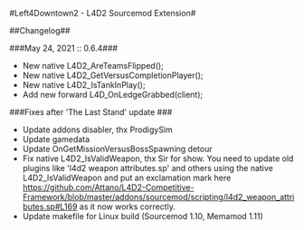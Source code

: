#Left4Downtown2 - L4D2 Sourcemod Extension#

##Changelog##

###May 24, 2021 :: 0.6.4###
* New native L4D2_AreTeamsFlipped();
* New native L4D2_GetVersusCompletionPlayer();
* New native L4D2_IsTankInPlay();
* Add new forward L4D_OnLedgeGrabbed(client);

###Fixes after 'The Last Stand' update ###
* Update addons disabler, thx ProdigySim
* Update gamedata
* Update OnGetMissionVersusBossSpawning detour
* Fix native L4D2_IsValidWeapon, thx Sir for show. You need to update old plugins like 'l4d2 weapon attributes.sp' and others using the native L4D2_IsValidWeapon and put an exclamation mark here https://github.com/Attano/L4D2-Competitive-Framework/blob/master/addons/sourcemod/scripting/l4d2_weapon_attributes.sp#L169 as it now works correctly.
* Update makefile for Linux build (Sourcemod 1.10, Memamod 1.11)

